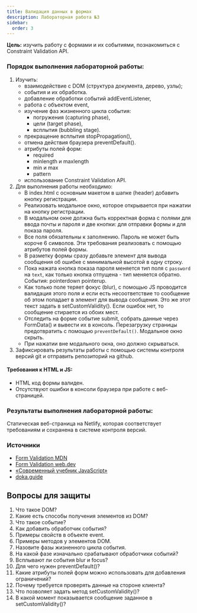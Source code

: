 ```yaml
---
title: Валидация данных в формах
description: Лабораторная работа №3
sidebar:
  order: 3
---
```


**Цель:** изучить работу с формами и их событиями, познакомиться с Constraint Validation API.

### Порядок выполнения лабораторной работы:

1. Изучить:
   - взаимодействие с DOM (структура документа, дерево, узлы);
   - события и их обработка.
   - добавление обработки событий addEventListener,
   - работа с объектом event,
   - изучение фаз жизненного цикла события:
     - погружения (capturing phase),
     - цели (target phase),
     - всплытия (bubbling stage).
   - прекращение всплытия stopPropagation(),
   - отмена действия браузера preventDefault().
   - атрибуты полей форм:
     - required
     - minlength и maxlength
     - min и max
     - pattern
   - использование Constraint Validation API.
1. Для выполнения работы необходимо:
   - В index.html с основным макетом в шапке (header) добавить кнопку регистрации.
   - Реализовать модальное окно, которое открывается при нажатии на кнопку регистрации.
   - В модальном окне должна быть корректная форма с полями для ввода почты и пароля и две кнопки: для отправки формы и для показа пароля.
   - Все поля обязательны к заполнению. Пароль не может быть короче 6 символов. Эти требования реализовать с помощью атрибутов полей формы.
   - В разметку формы сразу добавьте элемент для вывода сообщения об ошибке с минимальной высотой в одну строку.
   - Пока нажата кнопка показа пароля меняется тип поля с `password` на `text`, как только кнопка отпущена - тип меняется обратно. События: pointerdown pointerup.
   - Как только поле теряет фокус (blur), с помощью JS проводится валидация этого поля и если есть несоответствие то сообщение об этом попадает в элемент для вывода сообщения. Это же этот текст задать в setCustomValidity(). Если ошибок нет, то сообщение стирается из обоих мест.
   - Отследить на форме событие submit, собрать данные через FormData() и вывести их в консоль. Перезагрузку страницы предотвратить с помощью `preventDefault()`. Модальное окно скрыть.
   - При нажатии вне модального окна, оно должно скрываться.
1. Зафиксировать результаты работы с помощью системы контроля версий git и отправить репозиторий на github.

#### Требования к HTML и JS:

- HTML код формы валиден.
- Отсутствуют ошибки в консоли браузера при работе с веб-страницей.

### Результаты выполнения лабораторной работы:

Статическая веб-страница на Netlify, которая соответствует требованиям и сохранена в системе контроля версий.

### Источники

- [Form Validation MDN](https://developer.mozilla.org/en-US/docs/Learn/Forms/Form_validation)
- [Form Validation web.dev](https://web.dev/learn/forms/validation/)
- [«Современный учебник JavaScript»](https://learn.javascript.ru/)
- [doka.guide](https://doka.guide/js/)

## Вопросы для защиты

1. Что такое DOM?
1. Какие есть способы получения элементов из DOM?
1. Что такое событие?
1. Как добавить обработчик события?
1. Примеры свойств в объекте event.
1. Примеры методов у элементов DOM.
1. Назовите фазы жизненного цикла события.
1. На какой фазе изначально срабатывают обработчики событий?
1. Всплывают ли события blur и focus?
1. Для чего нужен preventDefault()?
1. Какие атрибуты полей форм можно использовать для добавления ограничений?
1. Почему требуется проверять данные на стороне клиента?
1. Что позволяет задать метод setCustomValidity()?
1. В какой момент показывается сообщение заданное в setCustomValidity()?